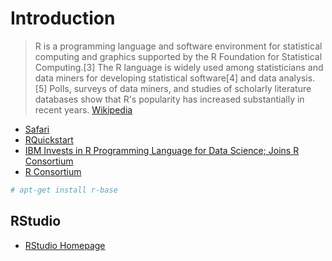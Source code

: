 # Introduction

> R is a programming language and software environment for statistical computing and graphics supported by the R Foundation for Statistical Computing.[3] The R language is widely used among statisticians and data miners for developing statistical software[4] and data analysis.[5] Polls, surveys of data miners, and studies of scholarly literature databases show that R's popularity has increased substantially in recent years. [Wikipedia](https://en.wikipedia.org/wiki/R_(programming_language))

- [Safari](http://techbus.safaribooksonline.com/video/databases/hadoop/9781491944608)
- [RQuickstart](https://github.com/rstudio/RQuickstart)
- [IBM Invests in R Programming Language for Data Science; Joins R Consortium](http://www.linuxfoundation.org/news-media/announcements/2016/06/ibm-invests-r-programming-language-data-science-joins-r-consortium)
- [R Consortium](https://www.r-consortium.org/)

```sh
# apt-get install r-base
```


## RStudio

- [RStudio Homepage](https://www.rstudio.com/)

